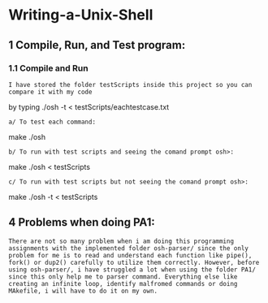 # Writing-a-Unix-Shell



## 1 Compile, Run, and Test program:

### 1.1 Compile and Run

	I have stored the folder testScripts inside this project so you can compare it with my code 
by typing ./osh -t < testScripts/eachtestcase.txt

	a/ To test each command:

make
./osh

	b/ To run with test scripts and seeing the comand prompt osh>:

make
./osh < testScripts

	c/ To run with test scripts but not seeing the comand prompt osh>:

make
./osh -t < testScripts


## 4 Problems when doing PA1:


    There are not so many problem when i am doing this programming assignments with the implemented folder osh-parser/ since the only problem for me is to read and understand each function like pipe(), fork() or dup2() carefully to utilize them correctly. However, before using osh-parser/, i have struggled a lot when using the folder PA1/ since this only help me to parser command. Everything else like creating an infinite loop, identify malfromed commands or doing MAkefile, i will have to do it on my own.
